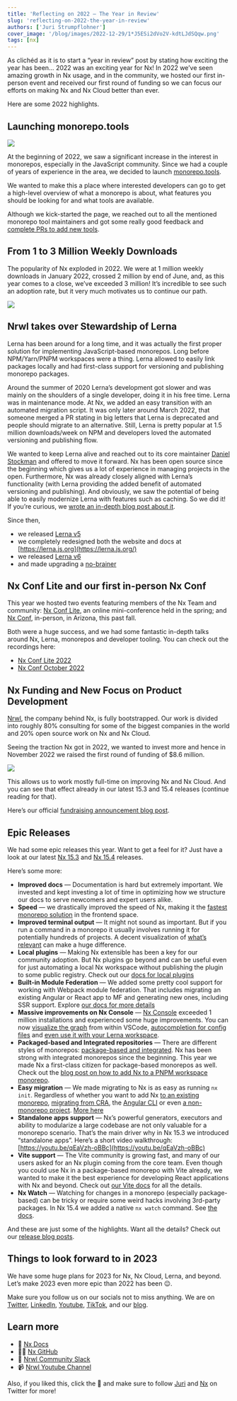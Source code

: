 ```yaml
---
title: 'Reflecting on 2022 — The Year in Review'
slug: 'reflecting-on-2022-the-year-in-review'
authors: ['Juri Strumpflohner']
cover_image: '/blog/images/2022-12-29/1*J5ESi2dVo2V-kdtLJdSQqw.png'
tags: [nx]
---
```


As clichéd as it is to start a “year in review” post by stating how exciting the year has been… 2022 was an exciting year for Nx! In 2022 we’ve seen amazing growth in Nx usage, and in the community, we hosted our first in-person event and received our first round of funding so we can focus our efforts on making Nx and Nx Cloud better than ever.

Here are some 2022 highlights.

## Launching monorepo.tools

![](/blog/images/2022-12-29/0*3dvDD8t4xQY8N2KM.avif)

At the beginning of 2022, we saw a significant increase in the interest in monorepos, especially in the JavaScript community. Since we had a couple of years of experience in the area, we decided to launch [monorepo.tools](https://monorepo.tools/).

We wanted to make this a place where interested developers can go to get a high-level overview of what a monorepo is about, what features you should be looking for and what tools are available.

Although we kick-started the page, we reached out to all the mentioned monorepo tool maintainers and got some really good feedback and [complete PRs to add new tools](https://github.com/nrwl/monorepo.tools/pull/32).

## From 1 to 3 Million Weekly Downloads

The popularity of Nx exploded in 2022. We were at 1 million weekly downloads in January 2022, crossed 2 million by end of June, and, as this year comes to a close, we’ve exceeded 3 million! It’s incredible to see such an adoption rate, but it very much motivates us to continue our path.

![](/blog/images/2022-12-29/0*Ftd4gN7Ka81gkx8H.avif)

## Nrwl takes over Stewardship of Lerna

Lerna has been around for a long time, and it was actually the first proper solution for implementing JavaScript-based monorepos. Long before NPM/Yarn/PNPM workspaces were a thing. Lerna allowed to easily link packages locally and had first-class support for versioning and publishing monorepo packages.

Around the summer of 2020 Lerna’s development got slower and was mainly on the shoulders of a single developer, doing it in his free time. Lerna was in maintenance mode. At Nx, we added an easy transition with an automated migration script. It was only later around March 2022, that someone merged a PR stating in big letters that Lerna is deprecated and people should migrate to an alternative. Still, Lerna is pretty popular at 1.5 million downloads/week on NPM and developers loved the automated versioning and publishing flow.

We wanted to keep Lerna alive and reached out to its core maintainer [Daniel Stockman](https://twitter.com/evocateur) and offered to move it forward. Nx has been open source since the beginning which gives us a lot of experience in managing projects in the open. Furthermore, Nx was already closely aligned with Lerna’s functionality (with Lerna providing the added benefit of automated versioning and publishing). And obviously, we saw the potential of being able to easily modernize Lerna with features such as caching. So we did it! If you’re curious, we [wrote an in-depth blog post about it](https://medium.com/lerna-is-dead-long-live-lerna-61259f97dbd9?sk=60349b9dc0be3ff730ad052c4cf69df3).

Since then,

- we released [Lerna v5](https://medium.com/lerna-5-1-new-website-new-guides-new-lerna-example-repo-distributed-caching-support-and-speed-64d66410bec7?sk=fc349af13ce1935a7ca149b4f3c123c3)
- we completely redesigned both the website and docs at [https://lerna.js.org](https://lerna.js.org/)
- we released [Lerna v6](https://medium.com/lerna-reborn-whats-new-in-v6-10aec6e9091c?sk=05bfe6160d197277daab6a14cf94f82f)
- and made upgrading a [no-brainer](https://medium.com/upgrade-your-lerna-workspace-make-it-fast-and-modern-a8d17c4f95a2?sk=6171be4f0ea70e81e1fbdef5db2af5e5)

## Nx Conf Lite and our first in-person Nx Conf

This year we hosted two events featuring members of the Nx Team and community: [Nx Conf Lite](https://youtube.com/playlist?list=PLakNactNC1dGmYYdDqWTMae5YiC_DRrTx), an online mini-conference held in the spring; and [Nx Conf](https://youtube.com/playlist?list=PLakNactNC1dGicwFn2Y5L9yYm7kh22wyH), in-person, in Arizona, this past fall.

Both were a huge success, and we had some fantastic in-depth talks around Nx, Lerna, monorepos and developer tooling. You can check out the recordings here:

- [Nx Conf Lite 2022](https://www.youtube.com/playlist?list=PLakNactNC1dGmYYdDqWTMae5YiC_DRrTx)
- [Nx Conf October 2022](https://www.youtube.com/watch?v=RgPOLDRTHWw&list=PLakNactNC1dGicwFn2Y5L9yYm7kh22wyH)

## Nx Funding and New Focus on Product Development

[Nrwl](/company), the company behind Nx, is fully bootstrapped. Our work is divided into roughly 80% consulting for some of the biggest companies in the world and 20% open source work on Nx and Nx Cloud.

Seeing the traction Nx got in 2022, we wanted to invest more and hence in November 2022 we raised the first round of funding of $8.6 million.

![](/blog/images/2022-12-29/0*RhkH7lAJrKLm6abn.avif)

This allows us to work mostly full-time on improving Nx and Nx Cloud. And you can see that effect already in our latest 15.3 and 15.4 releases (continue reading for that).

Here’s our official [fundraising announcement blog post](https://medium.com/from-bootstrapped-to-venture-backed-nx-raises-8-6m-2ae2228eff76?sk=b6e3b9959f2298c3e03b8dbba09b05ea).

## Epic Releases

We had some epic releases this year. Want to get a feel for it? Just have a look at our latest [Nx 15.3](https://medium.com/nx-15-3-standalone-projects-vite-task-graph-and-more-3ed23f7827ed?sk=6f924b58b80f0d46ea1d5fe02f74d8fe) and [Nx 15.4](https://medium.com/nx-15-4-vite-4-support-a-new-nx-watch-command-and-more-77cbf6c9a711?sk=c5a82dc1872a1892659ceb1497e42aae) releases.

Here’s some more:

- **Improved docs** — Documentation is hard but extremely important. We invested and kept investing a lot of time in optimizing how we structure our docs to serve newcomers and expert users alike.
- **Speed** — we drastically improved the speed of Nx, making it the [fastest monorepo solution](https://github.com/vsavkin/large-monorepo) in the frontend space.
- **Improved terminal output** — It might not sound as important. But if you run a command in a monorepo it usually involves running it for potentially hundreds of projects. A decent visualization of [what’s relevant](https://twitter.com/NxDevTools/status/1520085544008503298) can make a huge difference.
- **Local plugins** — Making Nx extensible has been a key for our community adoption. But Nx plugins go beyond and can be useful even for just automating a local Nx workspace without publishing the plugin to some public registry. Check out our [docs for local plugins](/extending-nx/tutorials/create-plugin)
- **Built-in Module Federation** — We added some pretty cool support for working with Webpack module federation. That includes migrating an existing Angular or React app to MF and generating new ones, including SSR support. Explore [our docs for more details](/recipes/module-federation)
- **Massive improvements on Nx Console** — [Nx Console](/getting-started/editor-setup) exceeded 1 million installations and experienced some huge improvements. You can now [visualize the graph](https://youtu.be/ZST_rmhzRXI) from within VSCode, [autocompletion for config files](https://youtu.be/zR2abex3AtY) and [even use it with your Lerna workspace](https://youtu.be/-oPfa7zET1o).
- **Packaged-based and Integrated repositories** — There are different styles of monorepos: [package-based and integrated](/concepts/integrated-vs-package-based). Nx has been strong with integrated monorepos since the beginning. This year we made Nx a first-class citizen for package-based monorepos as well. Check out the [blog post on how to add Nx to a PNPM workspace monorepo](https://dev.to/nx/setup-a-monorepo-with-pnpm-workspaces-and-speed-it-up-with-nx-1eem).
- **Easy migration** — We made migrating to Nx is as easy as running `nx init`. Regardless of whether you want to add Nx [to an existing monorepo](/recipes/adopting-nx/adding-to-monorepo), [migrating from CRA](/recipes/adopting-nx/adding-to-existing-project), the [Angular CLI](/recipes/angular/migration/angular) or even [a non-monorepo project](/recipes/adopting-nx/adding-to-existing-project). [More here](https://youtu.be/KBFQZw5ynFs?t=314)
- **Standalone apps support** — Nx’s powerful generators, executors and ability to modularize a large codebase are not only valuable for a monorepo scenario. That’s the main driver why in Nx 15.3 we introduced “standalone apps”. Here’s a short video walkthrough: [https://youtu.be/qEaVzh-oBBc](https://youtu.be/qEaVzh-oBBc)
- **Vite support** — The Vite community is growing fast, and many of our users asked for an Nx plugin coming from the core team. Even though you could use Nx in a package-based monorepo with Vite already, we wanted to make it the best experience for developing React applications with Nx and beyond. Check out [our Vite docs](/nx-api/vite) for all the details.
- **Nx Watch** — Watching for changes in a monorepo (especially package-based) can be tricky or require some weird hacks involving 3rd-party packages. In Nx 15.4 we added a native `nx watch` command. See [the docs](/recipes/running-tasks/workspace-watching).

And these are just some of the highlights. Want all the details? Check out our [release blog posts](/blog?filterBy=release).

## Things to look forward to in 2023

We have some huge plans for 2023 for Nx, Nx Cloud, Lerna, and beyond. Let’s make 2023 even more epic than 2022 has been 😉.

Make sure you follow us on our socials not to miss anything. We are on [Twitter](https://twitter.com/nxdevtools), [LinkedIn](https://www.linkedin.com/company/nrwl), [Youtube](https://www.youtube.com/@nxdevtools), [TikTok](https://www.tiktok.com/@nxdevtools), and our [blog](/blog).

## Learn more

- 🧠 [Nx Docs](/getting-started/intro)
- 👩‍💻 [Nx GitHub](https://github.com/nrwl/nx)
- 💬 [Nrwl Community Slack](https://go.nx.dev/community)
- 📹 [Nrwl Youtube Channel](https://www.youtube.com/@nxdevtools)

Also, if you liked this, click the 👏 and make sure to follow [Juri](https://twitter.com/juristr) and [Nx](https://twitter.com/nxdevtools) on Twitter for more!
